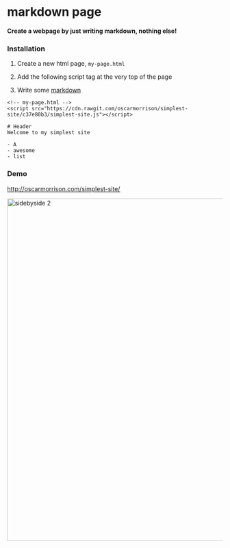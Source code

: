 # markdown page

**Create a webpage by just writing markdown, nothing else!**

### Installation 

1. Create a new html page, `my-page.html`

2. Add the following script tag at the very top of the page
3. Write some [markdown](https://guides.github.com/features/mastering-markdown/)
```
<!-- my-page.html --> 
<script src="https://cdn.rawgit.com/oscarmorrison/simplest-site/c37e80b3/simplest-site.js"></script>

# Header
Welcome to my simplest site

- A
- awesome
- list
```


### Demo
http://oscarmorrison.com/simplest-site/

<img width="800" alt="sidebyside 2" src="https://user-images.githubusercontent.com/1651212/46540086-ac6d7080-c8fb-11e8-81fe-491898484d53.png">

